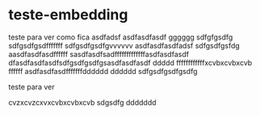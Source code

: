 # teste-embedding

teste para ver como fica
asdfadsf
asdfasdfasdf
gggggg
sdfgfgsdfg
sdfgsdfgsdfffffff
sdfgsdfgsdfgvvvvvv
asdfasdfasdfadsf
sdfgsdfgsfdg
aasdfasdfasdffffff
sasdfasdfsadfffffffffffffasdfasdfasdf
dfasdfasdfasdfsdfgsdfgsdfgsasdfasdfasdf
ddddd
ffffffffffffxcvbxcvbxcvb
ffffff
asdfasdfasdfffffffdddddd
dddddd
sdfgsdfgsdfgsdfg


teste para ver

cvzxcvzcxvxcvbxcvbxcvb
sdgsdfg
ddddddd
